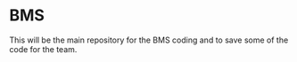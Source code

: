 # BMS
This will be the main repository for the BMS coding and to save some of the code for the team.

